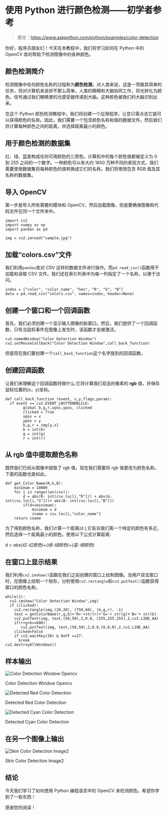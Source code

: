 # 使用 Python 进行颜色检测——初学者参考

> 原文：<https://www.askpython.com/python/examples/color-detection>

你好，程序员朋友们！今天在本教程中，我们将学习如何在 Python 中的 OpenCV 库的帮助下检测图像中的各种颜色。

## 颜色检测简介

检测图像中任何颜色名称的过程称为**颜色检测**。对人类来说，这是一项极其简单的任务，但对计算机来说却不那么简单。人类的眼睛和大脑协同工作，将光转化为颜色。信号通过我们眼睛里的光感受器传递到大脑。这种颜色被我们的大脑识别出来。

在这个 Python 颜色检测教程中，我们将创建一个应用程序，让您只需点击它就可以获得颜色的名称。因此，我们需要一个包含颜色名称和值的数据文件。然后我们将计算每种颜色之间的距离，并选择距离最小的颜色。

## 用于颜色检测的数据集

红、绿、蓝是构成任何可用颜色的三原色。计算机中的每个颜色值都被定义为 0 到 255 之间的一个数字。一种颜色可以有大约 1650 万种不同的表现方式。我们需要使用数据集将每种颜色的值转换成它们的名称。我们将使用包含 RGB 值及其名称的数据集。

## 导入 OpenCV

第一步是导入所有需要的模块和 OpenCV，然后加载图像，但是要确保图像和代码文件在同一个文件夹中。

```
import cv2
import numpy as np
import pandas as pd

img = cv2.imread("sample.jpg")

```

## 加载“colors.csv”文件

我们利用`pandas`库对 CSV 这样的数据文件进行操作。而`pd.read_csv()`函数用于加载和读取 CSV 文件。我们还在索引列表中为每一列指定了一个名称，以便于访问。

```
index = ["color", "color_name", "hex", "R", "G", "B"]
data = pd.read_csv("colors.csv", names=index, header=None)

```

## 创建一个窗口和一个回调函数

首先，我们必须创建一个显示输入图像的新窗口。然后，我们提供了一个回调函数，只有当鼠标事件在图像上发生时，该函数才会被激活。

```
cv2.namedWindow("Color Detection Window")
cv2.setMouseCallback("Color Detection Window",call_back_function)

```

但是现在我们要创建一个`call_back_function`这个名字提到的回调函数。

## 创建回调函数

让我们来理解这个回调函数将做什么:它将计算我们双击的像素的 **rgb** 值，并保存鼠标位置的(x，y)坐标。

```
def call_back_function (event, x,y,flags,param):
  if event == cv2.EVENT_LBUTTONDBLCLK:
        global b,g,r,xpos,ypos, clicked
        clicked = True
        xpos = x
        ypos = y
        b,g,r = img[y,x]
        b = int(b)
        g = int(g)
        r = int(r)

```

## 从 rgb 值中提取颜色名称

既然我们已经从图像中提取了 rgb 值，现在我们需要将 rgb 值更改为颜色名称。下面的函数也是如此。

```
def get_Color_Name(R,G,B):
    minimum = 10000
    for i in range(len(csv)):
        d = abs(R- int(csv.loc[i,"R"])) + abs(G-           int(csv.loc[i,"G"]))+ abs(B- int(csv.loc[i,"B"]))
        if(d<=minimum):
            minimum = d
            cname = csv.loc[i,"color_name"]
    return cname

```

为了得到颜色名称，我们计算一个距离(d ),它告诉我们离一个特定的颜色有多近，然后选择一个距离最小的颜色。使用以下公式计算距离:

*d = abs(红-红颜色)+(绿-绿颜色)+(蓝-绿颜色)*

## 在窗口上显示结果

我们利用`cv2.imshow()`函数在我们之前创建的窗口上绘制图像。当用户双击窗口时，在图像上绘制一个矩形，分别使用`cv2.rectangle`和`cv2.putText()`函数获得窗口的颜色名称。

```
while(1):
  cv2.imshow("Color Detection Window",img)
  if (clicked):
    cv2.rectangle(img,(20,20), (750,60), (b,g,r), -1)
    text = getColorName(r,g,b)+'R='+str(r)+'G='+ str(g)+'B='+ str(b)
    cv2.putText(img, text,(50,50),2,0.8, (255,255,255),2,cv2.LINE_AA)
    if(r+g+b>=600):
       cv2.putText(img, text,(50,50),2,0.8,(0,0,0),2,cv2.LINE_AA)
    clicked=False
    if cv2.waitKey(20) & 0xFF ==27:
      break
cv2.destroyAllWindows()

```

## 样本输出

![Color Detection Window Opencv](img/f5ceb2a4862ad26ff5521a85c831d4ff.png)

Color Detection Window Opencv

![Detected Red Color Detection](img/3a127fd6edbe5d3b7d9a77cce0692270.png)

Detected Red Color Detection

![Detected Cyan Color Detection](img/16ea2e5fa34d478273c34db1b88441db.png)

Detected Cyan Color Detection

## 在另一个图像上输出

![Skin Color Detection Image2](img/36c50af75189109eec23b5ad4a04bd38.png)

Skin Color Detection Image2

## 结论

今天我们学习了如何使用 Python 编程语言中的 OpenCV 来检测颜色。希望你学到了一些东西！

感谢您的阅读！